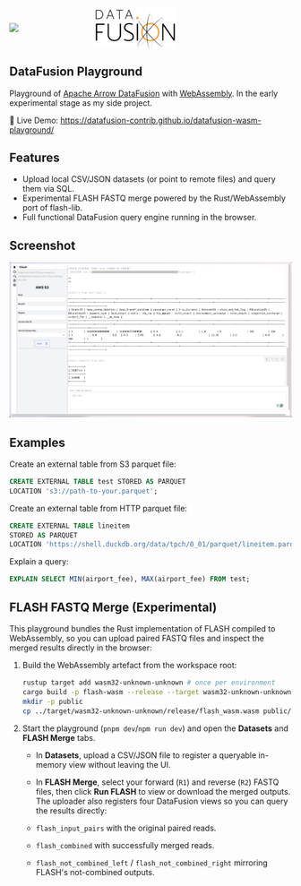 <div style="display: inline-flex; align-items: center; justify-content: center; margin: 0 auto;">
    <img src="https://webassembly.org/css/webassembly.svg" width="150">
    <img src="https://raw.githubusercontent.com/apache/arrow-datafusion/master/docs/source/_static/images/DataFusion-Logo-Background-White.svg" width="150">
</div>

DataFusion Playground
---------------------

Playground of [Apache Arrow DataFusion](https://github.com/apache/arrow-datafusion) with [WebAssembly](https://webassembly.org). In the early experimental stage as my side project.

🌱 Live Demo: https://datafusion-contrib.github.io/datafusion-wasm-playground/

## Features

- Upload local CSV/JSON datasets (or point to remote files) and query them via SQL.
- Experimental FLASH FASTQ merge powered by the Rust/WebAssembly port of flash-lib.
- Full functional DataFusion query engine running in the browser.

## Screenshot

![Screenshot](./src/assets/datafusion-playground-demo.png)

## Examples

Create an external table from S3 parquet file:

```sql
CREATE EXTERNAL TABLE test STORED AS PARQUET
LOCATION 's3://path-to-your.parquet';
```

Create an external table from HTTP parquet file:

```sql
CREATE EXTERNAL TABLE lineitem
STORED AS PARQUET
LOCATION 'https://shell.duckdb.org/data/tpch/0_01/parquet/lineitem.parquet';
```

Explain a query:

```sql
EXPLAIN SELECT MIN(airport_fee), MAX(airport_fee) FROM test;
```

## FLASH FASTQ Merge (Experimental)

This playground bundles the Rust implementation of FLASH compiled to WebAssembly, so you can
upload paired FASTQ files and inspect the merged results directly in the browser:

1. Build the WebAssembly artefact from the workspace root:

   ```bash
   rustup target add wasm32-unknown-unknown # once per environment
   cargo build -p flash-wasm --release --target wasm32-unknown-unknown
   mkdir -p public
   cp ../target/wasm32-unknown-unknown/release/flash_wasm.wasm public/
   ```

2. Start the playground (`pnpm dev`/`npm run dev`) and open the **Datasets** and **FLASH Merge**
   tabs.
   - In **Datasets**, upload a CSV/JSON file to register a queryable in-memory view without leaving the UI.
   - In **FLASH Merge**, select your forward (`R1`) and reverse (`R2`) FASTQ
     files, then click **Run FLASH** to view or download the merged outputs. The uploader also
     registers four DataFusion views so you can query the results directly:

   - `flash_input_pairs` with the original paired reads.
   - `flash_combined` with successfully merged reads.
   - `flash_not_combined_left` / `flash_not_combined_right` mirroring FLASH's not-combined outputs.
